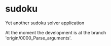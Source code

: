 # sudoku
Yet another sudoku solver application

At the moment the development is at the branch 'origin/0000_Parse_arguments'.






